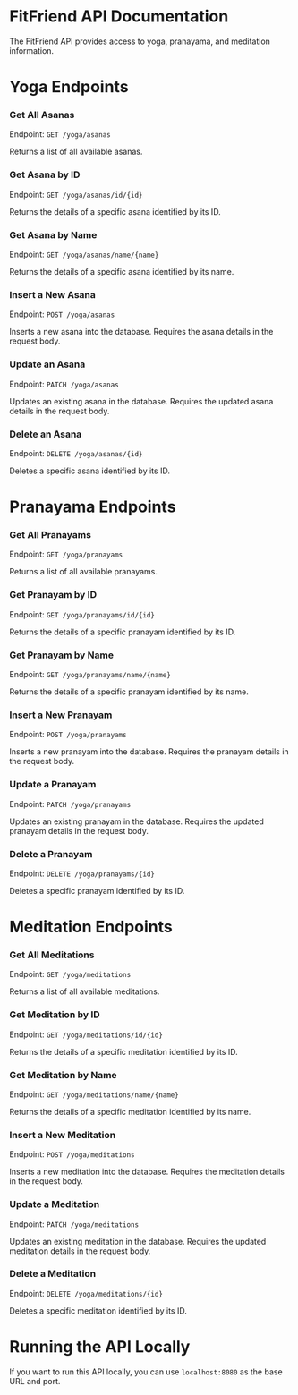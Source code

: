 # FitFriend API Documentation

The FitFriend API provides access to yoga, pranayama, and meditation information.

# Yoga Endpoints

### Get All Asanas

Endpoint: `GET /yoga/asanas`

Returns a list of all available asanas.

### Get Asana by ID

Endpoint: `GET /yoga/asanas/id/{id}`

Returns the details of a specific asana identified by its ID.

### Get Asana by Name

Endpoint: `GET /yoga/asanas/name/{name}`

Returns the details of a specific asana identified by its name.

### Insert a New Asana

Endpoint: `POST /yoga/asanas`

Inserts a new asana into the database. Requires the asana details in the request body.

### Update an Asana

Endpoint: `PATCH /yoga/asanas`

Updates an existing asana in the database. Requires the updated asana details in the request body.

### Delete an Asana

Endpoint: `DELETE /yoga/asanas/{id}`

Deletes a specific asana identified by its ID.

# Pranayama Endpoints

### Get All Pranayams

Endpoint: `GET /yoga/pranayams`

Returns a list of all available pranayams.

### Get Pranayam by ID

Endpoint: `GET /yoga/pranayams/id/{id}`

Returns the details of a specific pranayam identified by its ID.

### Get Pranayam by Name

Endpoint: `GET /yoga/pranayams/name/{name}`

Returns the details of a specific pranayam identified by its name.

### Insert a New Pranayam

Endpoint: `POST /yoga/pranayams`

Inserts a new pranayam into the database. Requires the pranayam details in the request body.

### Update a Pranayam

Endpoint: `PATCH /yoga/pranayams`

Updates an existing pranayam in the database. Requires the updated pranayam details in the request body.

### Delete a Pranayam

Endpoint: `DELETE /yoga/pranayams/{id}`

Deletes a specific pranayam identified by its ID.

# Meditation Endpoints

### Get All Meditations

Endpoint: `GET /yoga/meditations`

Returns a list of all available meditations.

### Get Meditation by ID

Endpoint: `GET /yoga/meditations/id/{id}`

Returns the details of a specific meditation identified by its ID.

### Get Meditation by Name

Endpoint: `GET /yoga/meditations/name/{name}`

Returns the details of a specific meditation identified by its name.

### Insert a New Meditation

Endpoint: `POST /yoga/meditations`

Inserts a new meditation into the database. Requires the meditation details in the request body.

### Update a Meditation

Endpoint: `PATCH /yoga/meditations`

Updates an existing meditation in the database. Requires the updated meditation details in the request body.

### Delete a Meditation

Endpoint: `DELETE /yoga/meditations/{id}`

Deletes a specific meditation identified by its ID.

# Running the API Locally

If you want to run this API locally, you can use `localhost:8080` as the base URL and port.

